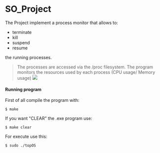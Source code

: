 # SO_Project
The Project implement a process monitor that allows to:
   - terminate
   - kill
   - suspend
   - resume
   
the running processes.

>The processes are accessed via the /proc filesystem.
>The program monitors the resources used by each process (CPU usage/ Memory usage)
![](https://img.shields.io/github/issues/AndreaCrisciotti/SO_Project?label=TOP%20usage)
#### Running program
First of all compile the program with:

`$ make`

If you want "CLEAR" the .exe program use:

`$ make clear`

For execute use this:

`$ sudo ./topOS`
